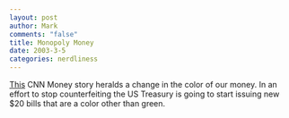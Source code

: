 ```yaml
--- 
layout: post
author: Mark
comments: "false"
title: Monopoly Money
date: 2003-3-5
categories: nerdliness
---
```

<a href="http://money.cnn.com/2003/03/05/news/money/index.htm" target="_blank">This</a> CNN Money story heralds a change in the color of our money. In an effort to stop counterfeiting the US Treasury is going to start issuing new $20 bills that are a color other than green.


